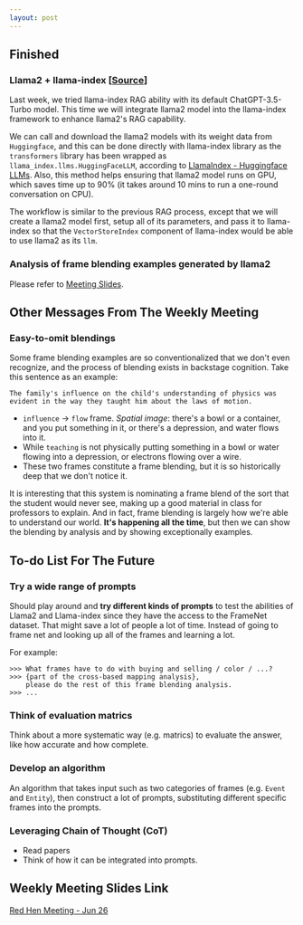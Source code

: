 ```yaml
---
layout: post
---
```


<!-- ## Difficulties

## Ideas

## Challenges

## Attempts to succeed

## Failures

## Advice -->

## Finished

### Llama2 + llama-index [[Source](https://docs.llamaindex.ai/en/stable/examples/vector_stores/SimpleIndexDemoLlama-Local/)]

Last week, we tried llama-index RAG ability with its default ChatGPT-3.5-Turbo model. This time we will integrate llama2 model into the llama-index framework to enhance llama2's RAG capability.

We can call and download the llama2 models with its weight data from `Huggingface`, and this can be done directly with llama-index library as the `transformers` library has been wrapped as `llama_index.llms.HuggingFaceLLM`, according to [LlamaIndex - Huggingface LLMs](https://docs.llamaindex.ai/en/stable/examples/llm/huggingface/). Also, this method helps ensuring that llama2 model runs on GPU, which saves time up to 90% (it takes around 10 mins to run a one-round conversation on CPU). 

The workflow is similar to the previous RAG process, except that we will create a llama2 model first, setup all of its parameters, and pass it to llama-index so that the `VectorStoreIndex` component of llama-index would be able to use llama2 as its `llm`.

### Analysis of frame blending examples generated by llama2

Please refer to [Meeting Slides](https://docs.google.com/presentation/d/1aGPTl_HrGXRf9VcDuRErm0DNwJm1BWAs8qvE0aAmlwQ/edit).

## Other Messages From The Weekly Meeting

### Easy-to-omit blendings

Some frame blending examples are so conventionalized that we don't even recognize, and the process of blending exists in backstage cognition. Take this sentence as an example:

```text
The family's influence on the child's understanding of physics was evident in the way they taught him about the laws of motion.
```

- `influence` -> `flow` frame. *Spatial image*: there's a bowl or a container, and you put something in it, or there's a depression, and water flows into it.
- While `teaching` is not physically putting something in a bowl or water flowing into a depression, or electrons flowing over a wire.
- These two frames constitute a frame blending, but it is so historically deep that we don't notice it.

It is interesting that this system is nominating a frame blend of the sort that the student would never see, making up a good material in class for professors to explain. And in fact, frame blending is largely how we're able to understand our world. **It's happening all the time**, but then we can show the blending by analysis and by showing exceptionally examples.

## To-do List For The Future

### Try a wide range of prompts

Should play around and **try different kinds of prompts** to test the abilities of Llama2 and Llama-index since they have the access to the FrameNet dataset. That might save a lot of people a lot of time. Instead of going to frame net and looking up all of the frames and learning a lot.

For example:

```text
>>> What frames have to do with buying and selling / color / ...?
>>> {part of the cross-based mapping analysis}, 
    please do the rest of this frame blending analysis.
>>> ...
```

### Think of evaluation matrics

Think about a more systematic way (e.g. matrics) to evaluate the answer, like how accurate and how complete. 

### Develop an algorithm

An algorithm that takes input such as two categories of frames (e.g. `Event` and `Entity`), then construct a lot of prompts, substituting different specific frames into the prompts.

### Leveraging Chain of Thought (CoT)

- Read papers
- Think of how it can be integrated into prompts.

## Weekly Meeting Slides Link

[Red Hen Meeting - Jun 26](https://docs.google.com/presentation/d/1aGPTl_HrGXRf9VcDuRErm0DNwJm1BWAs8qvE0aAmlwQ/edit)